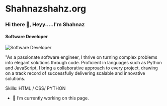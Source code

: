 # Shahnazshahz.org
### Hi there 👋, Heyy.....I'm Shahnaz
#### Software Developer
![Software Developer](https://arturssmirnovs.github.io/github-profile-readme-generator/images/banner.png)



"As a passionate software engineer, I thrive on turning complex problems into elegant solutions through code. Proficient in languages such as Python and JavaScript, I bring a collaborative approach to every project, drawing on a track record of successfully delivering scalable and innovative solutions. 

Skills:  HTML / CSS/ PYTHON

- 🔭 I’m currently working on this page. 




